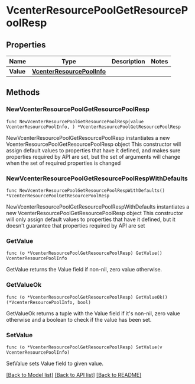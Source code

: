 # VcenterResourcePoolGetResourcePoolResp

## Properties

Name | Type | Description | Notes
------------ | ------------- | ------------- | -------------
**Value** | [**VcenterResourcePoolInfo**](VcenterResourcePoolInfo.md) |  | 

## Methods

### NewVcenterResourcePoolGetResourcePoolResp

`func NewVcenterResourcePoolGetResourcePoolResp(value VcenterResourcePoolInfo, ) *VcenterResourcePoolGetResourcePoolResp`

NewVcenterResourcePoolGetResourcePoolResp instantiates a new VcenterResourcePoolGetResourcePoolResp object
This constructor will assign default values to properties that have it defined,
and makes sure properties required by API are set, but the set of arguments
will change when the set of required properties is changed

### NewVcenterResourcePoolGetResourcePoolRespWithDefaults

`func NewVcenterResourcePoolGetResourcePoolRespWithDefaults() *VcenterResourcePoolGetResourcePoolResp`

NewVcenterResourcePoolGetResourcePoolRespWithDefaults instantiates a new VcenterResourcePoolGetResourcePoolResp object
This constructor will only assign default values to properties that have it defined,
but it doesn't guarantee that properties required by API are set

### GetValue

`func (o *VcenterResourcePoolGetResourcePoolResp) GetValue() VcenterResourcePoolInfo`

GetValue returns the Value field if non-nil, zero value otherwise.

### GetValueOk

`func (o *VcenterResourcePoolGetResourcePoolResp) GetValueOk() (*VcenterResourcePoolInfo, bool)`

GetValueOk returns a tuple with the Value field if it's non-nil, zero value otherwise
and a boolean to check if the value has been set.

### SetValue

`func (o *VcenterResourcePoolGetResourcePoolResp) SetValue(v VcenterResourcePoolInfo)`

SetValue sets Value field to given value.



[[Back to Model list]](../README.md#documentation-for-models) [[Back to API list]](../README.md#documentation-for-api-endpoints) [[Back to README]](../README.md)


